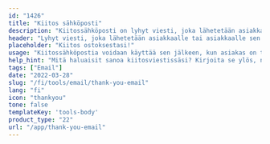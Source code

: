 ```yaml
---
id: "1426"
title: "Kiitos sähköposti"
description: "Kiitossähköposti on lyhyt viesti, joka lähetetään asiakkaalle tai asiakkaalle sen jälkeen, kun hän on tehnyt ostoksen, allekirjoittanut sopimuksen tai suorittanut jonkin muun toimen. Kiitossähköpostin tarkoituksena on osoittaa arvostusta liiketoimintaa kohtaan ja rakentaa hyvää tahtoa ja suhdetta."
header: "Lyhyt viesti, joka lähetetään asiakkaalle tai asiakkaalle sen jälkeen, kun hän on suorittanut toiminnon."
placeholder: "Kiitos ostoksestasi!"
usage: "Kiitossähköpostia voidaan käyttää sen jälkeen, kun asiakas on tehnyt ostoksen, allekirjoittanut sopimuksen tai suorittanut jonkin muun toimenpiteen."
help_hint: "Mitä haluaisit sanoa kiitosviestissäsi? Kirjoita se ylös, niin autamme sinua luomaan tyylikkään sähköpostiviestin."
tags: ["Email"]
date: "2022-03-28"
slug: "/fi/tools/email/thank-you-email"
lang: "fi"
icon: "thankyou"
tone: false
templateKey: 'tools-body'
product_type: "22"
url: "/app/thank-you-email"
---
```

